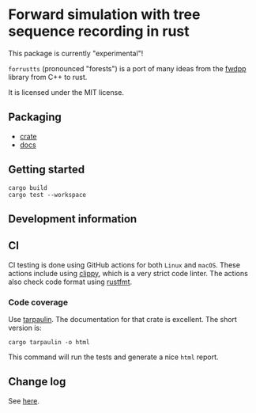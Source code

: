 # Forward simulation with tree sequence recording in rust

This package is currently "experimental"!

`forrustts` (pronounced "forests") is a port of many ideas from the [fwdpp](https://github.com/ForwardSimulation/fwdpp) library from C++ to rust.

It is licensed under the MIT license.

## Packaging

* [crate](https://crates.io/crates/forrustts)
* [docs](https://docs.rs/forrustts)

## Getting started

```
cargo build
cargo test --workspace
```

## Development information

## CI

CI testing is done using GitHub actions for both `Linux` and `macOS`.
These actions include using [clippy](https://crates.io/crates/clippy/), which is a very strict code linter.
The actions also check code format using [rustfmt](https://crates.io/crates/rustfmt-nightly).

### Code coverage

Use [tarpaulin](https://docs.rs/crate/cargo-tarpaulin/).
The documentation for that crate is excellent.
The short version is:

```
cargo tarpaulin -o html
```

This command will run the tests and generate a nice `html` report.

## Change log

See [here](https://github.com/ForwardSimulation/forrustts/blob/main/CHANGELOG.md).


